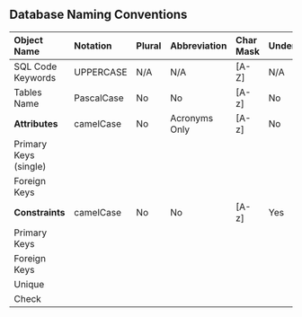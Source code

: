 ## Database Naming Conventions

| Object Name               | Notation   | Plural | Abbreviation | Char Mask          | Underscores | Template |
|:--------------------------|:-----------|:-------|:-------------|:-------------------|:------------|:---------------|
| SQL Code Keywords           | UPPERCASE | N/A    | N/A           | [A-Z]         | N/A          | |
| Tables Name           | PascalCase | No    | No           | [A-z]         | No          | |
| **Attributes**              | camelCase | No     | Acronyms Only           | [A-z]         | No          | |
| Primary Keys (single)                |  |      |            |          |           | id | 
| Foreign Keys                |           |        |     |          |           | id**[TableName]** | 
| **Constraints**          | camelCase |   No   |    No        |   [A-z]    | Yes |
| Primary Keys               |  |     |     |         |         | pk_**[TableName]**_**[AttributeName]**
| Foreign Keys          |   |     |      |        |           | fk_**[TableName]**_**[AttributeName]**
| Unique           |   |     |      |         |           | un_**[TableName]**_**[AttributeName]**
| Check           |   |     |      |         |           | ck_**[TableName]**_**[AttributeName]**

